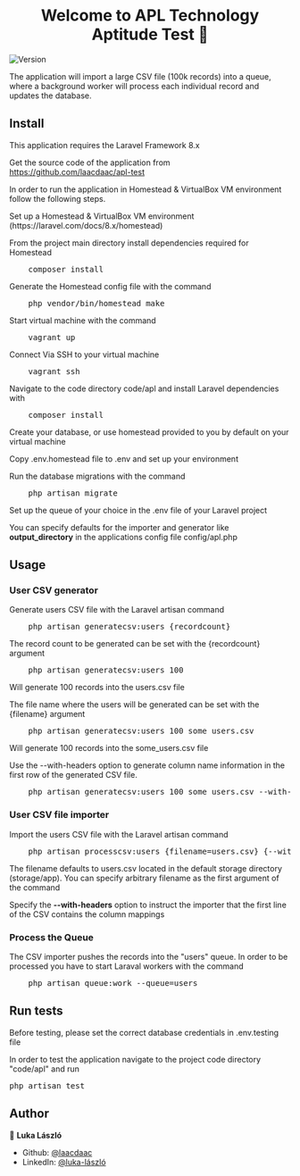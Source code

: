<h1 align="center">Welcome to APL Technology Aptitude Test 👋</h1>
<p>
  <img alt="Version" src="https://img.shields.io/badge/version-1.0.0-blue.svg?cacheSeconds=2592000" />
</p>

<p> The application will import a large CSV file (100k records) into a queue, where a background worker will process each individual record and updates the database.</p>

## Install

<p>This application requires the Laravel Framework 8.x</p>

<p>Get the source code of the application from <a href="https://github.com/laacdaac/apl-test">https://github.com/laacdaac/apl-test</a></p>

<p>In order to run the application in Homestead & VirtualBox VM environment follow the following steps.</p>
<p>Set up a Homestead & VirtualBox VM environment (https://laravel.com/docs/8.x/homestead)</p>

<p>From the project main directory install dependencies required for Homestead</p>

<pre>
    composer install
</pre>

<p>Generate the Homestead config file with the command</p>

<pre>
    php vendor/bin/homestead make
</pre>

<p>Start virtual machine with the command</p>
<pre>
    vagrant up
</pre>

<p>Connect Via SSH to your virtual machine</p>

<pre>
    vagrant ssh
</pre>

<p>Navigate to the code directory code/apl and install Laravel dependencies with</p>
<pre>
    composer install
</pre>

<p>Create your database, or use homestead provided to you by default on your virtual machine</p>

<p>Copy .env.homestead file to .env and set up your environment</p>

<p>Run the database migrations with the command</p>

<pre>
    php artisan migrate
</pre>

<p>Set up the queue of your choice in the .env file of your Laravel project</p>

<p>You can specify defaults for the importer and generator like <b>output_directory</b> in the applications config file config/apl.php</p>

## Usage

<h3>User CSV generator</h3>
<p>Generate users CSV file with the Laravel artisan command</p>

<pre>
    php artisan generatecsv:users {recordcount}
</pre>

<p>The record count to be generated can be set with the {recordcount} argument</p>

<pre>
    php artisan generatecsv:users 100
</pre>

<p>Will generate 100 records into the users.csv file</p>

<p>The file name where the users will be generated can be set with the {filename} argument</p>

<pre>
    php artisan generatecsv:users 100 some_users.csv
</pre>

<p>Will generate 100 records into the some_users.csv file</p>

<p>Use the --with-headers option to generate column name information in the first row of the generated CSV file.</p>

<pre>
    php artisan generatecsv:users 100 some_users.csv --with-headers
</pre>

<h3>User CSV file importer</h3>

<p>Import the users CSV file with the Laravel artisan command</p>

<pre>
    php artisan processcsv:users {filename=users.csv} {--with-headers}
</pre>

<p>The filename defaults to users.csv located in the default storage directory (storage/app). You can specify arbitrary filename as the first argument of the command</p>

<p>Specify the <b>--with-headers</b> option to instruct the importer that the first line of the CSV contains the column mappings</p>

<h3>Process the Queue</h3>

<p>The CSV importer pushes the records into the "users" queue. In order to be processed you have to start Laraval workers with the command</p>

<pre>
    php artisan queue:work --queue=users
</pre>

## Run tests

<p>Before testing, please set the correct database credentials in .env.testing file</p>
<p>In order to test the application navigate to the project code directory "code/apl" and run</p>

<pre>
php artisan test
</pre>

## Author

👤 **Luka László**

* Github: [@laacdaac](https://github.com/laacdaac)
* LinkedIn: [@luka-lászló](https://linkedin.com/in/luka-lászló)

